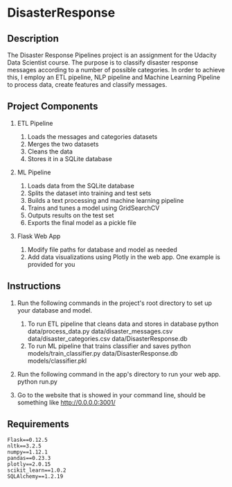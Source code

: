# DisasterResponse

## Description

The Disaster Response Pipelines project is an assignment for the Udacity Data Scientist course. The purpose is to classify disaster response messages according to a number of possible categories. In order to achieve this, I employ an ETL pipeline, NLP pipeline and Machine Learning Pipeline to process data, create features and classify messages.

## Project Components

1. ETL Pipeline

    1. Loads the messages and categories datasets
    2. Merges the two datasets
    3. Cleans the data
    4. Stores it in a SQLite database

2. ML Pipeline

    1. Loads data from the SQLite database
    2. Splits the dataset into training and test sets
    3. Builds a text processing and machine learning pipeline
    4. Trains and tunes a model using GridSearchCV
    5. Outputs results on the test set
    6. Exports the final model as a pickle file

3. Flask Web App

    1. Modify file paths for database and model as needed
    2. Add data visualizations using Plotly in the web app. One example is provided for you
    
    
## Instructions

1. Run the following commands in the project's root directory to set up your database and model.
    1. To run ETL pipeline that cleans data and stores in database python data/process_data.py data/disaster_messages.csv data/disaster_categories.csv data/DisasterResponse.db
    2. To run ML pipeline that trains classifier and saves python models/train_classifier.py data/DisasterResponse.db models/classifier.pkl
  
2. Run the following command in the app's directory to run your web app. python run.py

3. Go to the website that is showed in your command line, should be something like http://0.0.0.0:3001/

## Requirements

    Flask==0.12.5
    nltk==3.2.5
    numpy==1.12.1
    pandas==0.23.3
    plotly==2.0.15
    scikit_learn==1.0.2
    SQLAlchemy==1.2.19